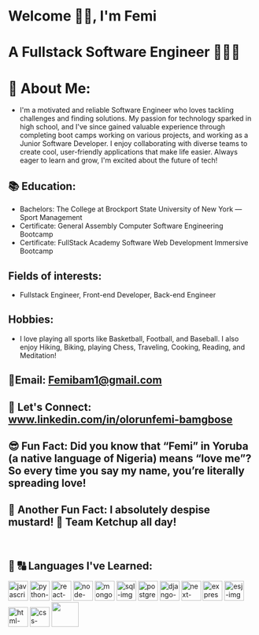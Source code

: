  # Welcome 👋🏾, I'm Femi
 # A Fullstack Software Engineer 👨🏾‍💻 

 # 🚀 About Me:
 - I'm a motivated and reliable Software Engineer who loves tackling challenges and finding solutions. My passion for technology sparked in high school, and I've since gained valuable experience through completing boot camps working on various projects, and working as a Junior Software Developer. I enjoy collaborating with diverse teams to create cool, user-friendly applications that make life easier. Always eager to learn and grow, I'm excited about the future of tech!

 ## 📚 Education: 
 - Bachelors: The College at Brockport State University of New York — Sport Management
 - Certificate: General Assembly Computer Software Engineering Bootcamp
 - Certificate: FullStack Academy Software Web Development Immersive Bootcamp
  
 ## Fields of interests: 
 - Fullstack Engineer, Front-end Developer, Back-end Engineer 

 ## Hobbies: 
 - I love playing all sports like Basketball, Football, and Baseball. I also enjoy Hiking, Biking, playing Chess, Traveling, Cooking, Reading, and Meditation! 

 ## 📧Email: Femibam1@gmail.com 

 ## 🚻 Let's Connect: www.linkedin.com/in/olorunfemi-bamgbose

 ## 😎 Fun Fact: Did you know that “Femi” in Yoruba (a native language of Nigeria) means “love me”? So every time you say my name, you’re literally spreading love! 
 
 ## 🍔 Another Fun Fact: I absolutely despise mustard! 🚫 Team Ketchup all day!   
<br>

## 🧠 🔠 Languages I've Learned:
<img src="https://github.com/user-attachments/assets/2e983c48-0206-4bb4-8079-a491782c82fa" alt="javascript-img" width="40"/> <img src="https://github.com/user-attachments/assets/b104edf7-8948-4a23-b1b7-683e6e25b110" alt="python-img" width="40"/>
<img src="https://github.com/user-attachments/assets/ca36adc0-f4ce-4ab6-9031-24894ecabac1" alt="react-image" width="40"/> <img src="https://github.com/user-attachments/assets/d00bba85-5816-4502-b1e1-bdc0776dbe04" alt="node-img" width="40"/>
<img src="https://cdn.jsdelivr.net/gh/devicons/devicon@latest/icons/mongodb/mongodb-original.svg" alt="mongodb-img" width="40"/> <img src="https://github.com/user-attachments/assets/5eff3ce2-8299-4966-9a82-e04f2a997969" alt="sql-img" width="40"/>
<img src="https://cdn.jsdelivr.net/gh/devicons/devicon@latest/icons/postgresql/postgresql-original.svg" alt="postgres-img" width="40"/> <img src="https://github.com/user-attachments/assets/38ef2f7a-b924-45b3-8b59-9cdc0030d322" alt="django-img" width="40"/> <img src="https://cdn.jsdelivr.net/gh/devicons/devicon@latest/icons/nextjs/nextjs-original.svg" alt="next-img" width="40"/> <img src="https://cdn.jsdelivr.net/gh/devicons/devicon@latest/icons/express/express-original-wordmark.svg" alt="express-img" width="40"/> <img src="https://github.com/user-attachments/assets/7659c8f3-da96-401d-bc58-85a10ea27e6e" alt="esj-img" width="40"/> <img src="https://github.com/user-attachments/assets/6834a0ed-24ce-44d8-95ec-4e59ad76fe08" alt="html-image" width="40"/> <img src="https://github.com/user-attachments/assets/a01c1751-b826-42d8-9500-967c6f5bb173" alt="css-image" width="40"/> <img src="https://cdn.jsdelivr.net/gh/devicons/devicon@latest/icons/tailwindcss/tailwindcss-plain-wordmark.svg" height="50" width="55" />
          

            
          




<!--
**Obamg3017/Obamg3017** is a ✨ _special_ ✨ repository because its `README.md` (this file) appears on your GitHub profile. 
<img src="" alt="" width="100"/>
<img src="" alt="" width="100"/>




